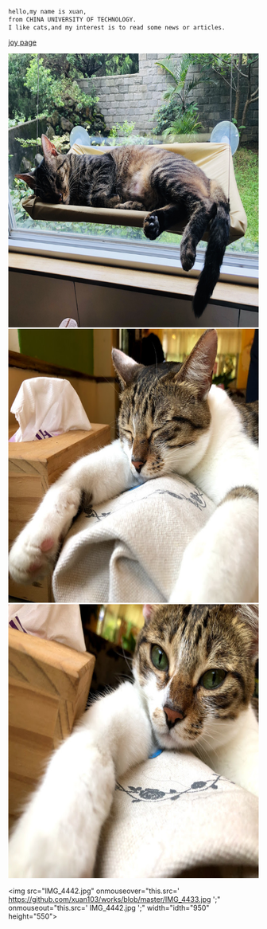     hello,my name is xuan,
    from CHINA UNIVERSITY OF TECHNOLOGY.
    I like cats,and my interest is to read some news or articles.
    


[joy page](https://joywork00.github.io/)

<img src="IMG_0162.jpg" alt="mouse1" width="950" height="550">

<img src="IMG_4442.jpg" alt="mouse1" width="950" height="550">

<img src="IMG_4433.jpg" alt="mouse1" width="950" height="550">

<img src="IMG_4442.jpg" onmouseover="this.src=' https://github.com/xuan103/works/blob/master/IMG_4433.jpg ';" onmouseout="this.src=' IMG_4442.jpg ';" width="idth="950" height="550">
